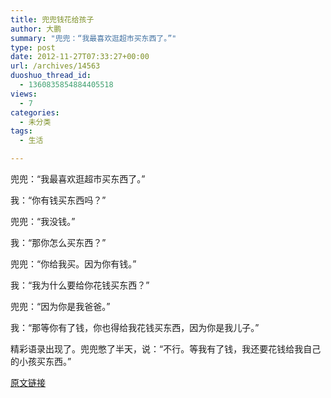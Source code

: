 ```yaml
---
title: 兜兜钱花给孩子
author: 大鹏
summary: "兜兜：“我最喜欢逛超市买东西了。”"
type: post
date: 2012-11-27T07:33:27+00:00
url: /archives/14563
duoshuo_thread_id:
  - 1360835854884405518
views:
  - 7
categories:
  - 未分类
tags:
  - 生活

---
```

兜兜：“我最喜欢逛超市买东西了。”

我：“你有钱买东西吗？”

兜兜：“我没钱。”

我：“那你怎么买东西？”

兜兜：“你给我买。因为你有钱。”

我：“我为什么要给你花钱买东西？”

兜兜：“因为你是我爸爸。”

我：“那等你有了钱，你也得给我花钱买东西，因为你是我儿子。”

精彩语录出现了。兜兜憋了半天，说：“不行。等我有了钱，我还要花钱给我自己的小孩买东西。”

[原文链接](http://dapengde.com/archives/14563)

